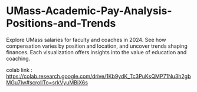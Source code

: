 # UMass-Academic-Pay-Analysis-Positions-and-Trends
Explore UMass salaries for faculty and coaches in 2024. See how compensation varies by position and location, and uncover trends shaping finances. Each visualization offers insights into the value of education and coaching.


colab link : https://colab.research.google.com/drive/1Kb9ydK_Tc3PuKsQMP71Nu3h2gbMGu7Iw#scrollTo=srkVyuMBiX6s
